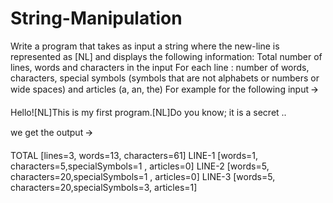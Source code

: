 # String-Manipulation

Write a program that takes as input a string where the new-line is represented as [NL] and displays the following information:
Total number of lines, words and characters in the input
For each line : number of words, characters, special symbols (symbols that are not alphabets or numbers or wide spaces) and articles (a, an, the)
For example for the following input 🡪

Hello![NL]This is my first program.[NL]Do you know; it is a secret ..

we get the output 🡪

TOTAL [lines=3, words=13, characters=61]
LINE-1 [words=1, characters=5,specialSymbols=1 , articles=0]
LINE-2 [words=5, characters=20,specialSymbols=1 , articles=0]
LINE-3 [words=5, characters=20,specialSymbols=3, articles=1]
